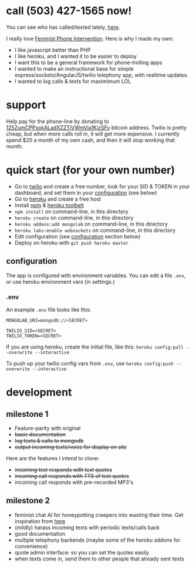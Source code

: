 # call (503) 427-1565 now!

You can see who has called/texted lately, [here](http://feminist-phone.herokuapp.com/).

I really love [Feminist Phone Intervention](http://feminist-phone-intervention.tumblr.com/). Here is why I made my own:

*  I like javascript better than PHP
*  I like heroku, and I wanted it to be easier to deploy
*  I want this to be a general framework for phone-trolling apps
*  I wanted to make an instructional base for simple express/sockets/AngularJS/twilio telephony app, with realtime updates.
*  I wanted to log calls & texts for maximimum LOL

# support

Help pay for the phone-line by donating to [125ZumCPPxokALadXZZTiVWmVia1KizSFv](https://blockchain.info/address/125ZumCPPxokALadXZZTiVWmVia1KizSFv) bitcoin address. Twilio is pretty cheap, but when more calls roll in, it will get more expensive. I currently spend $20 a month of my own cash, and then it will stop working that month.

# quick start (for your own number)

*  Go to [twilio](https://www.twilio.com/) and create a free number, look for your SID & TOKEN in your dashboard, and set them in your [configuration](#configuration) (see below)
*  Go to [heroku](https://heroku.com/) and create a free host
*  Install [npm](http://nodejs.org/) & [heroku toolbelt](https://toolbelt.heroku.com/)
*  `npm install` on command-line, in this directory
*  `heroku create` on command-line, in this directory
*  `heroku addons:add mongolab` on command-line, in this directory
*  `heroku labs:enable websockets` on command-line, in this directory
*  Edit configuration (see [configuration](#configuration) section below)
*  Deploy on heroku with `git push heroku master`

## configuration

The app is configured with environment variables. You can edit a file `.env`, or use heroku environment vars (in settings.)

### .env

An example `.env` file looks like this:

```
MONGOLAB_URI=mongodb://<SECRET>

TWILIO_SID=<SECRET>
TWILIO_TOKEN=<SECRET>
```

If you are using heroku, create the initial file, like this: `heroku config:pull --overwrite --interactive`

To push up your twilio config vars from `.env`, use `heroku config:push --overwrite --interactive`


# development

## milestone 1

*  Feature-parity with original
*  ~~basic documentation~~
*  ~~log texts & calls to mongodb~~
*  ~~output incoming texts/voice for display on site~~

Here are the features I intend to clone:

*  ~~incoming text responds with text quotes~~
*  ~~incoming call responds with TTS of text quotes~~
*  incoming call responds with pre-recorded MP3's


## milestone 2

*  feminist chat AI for honeypotting creepers into wasting their time. Get inspiration from [here](http://www.personalityforge.com/)
*  (mildly) harass incoming texts with periodic texts/calls back
*  good documentation
*  multiple telephony backends (maybe some of the heroku addons for convenience)
*  quote admin interface: so you can set the quotes easily.
*  when texts come in, send them to other people that already sent texts